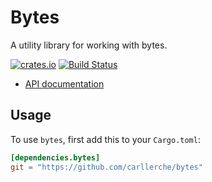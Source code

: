 # Bytes

A utility library for working with bytes.

[![crates.io](http://meritbadge.herokuapp.com/bytes)](https://crates.io/crates/bytes)
[![Build Status](https://travis-ci.org/carllerche/bytes.svg?branch=master)](https://travis-ci.org/carllerche/bytes)

- [API documentation](http://carllerche.github.io/bytes/bytes/index.html)

## Usage

To use `bytes`, first add this to your `Cargo.toml`:

```toml
[dependencies.bytes]
git = "https://github.com/carllerche/bytes"
```
